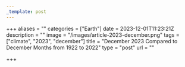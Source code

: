 ```yaml
---
_template: post
---
```





+++
aliases = ""
categories = ["Earth"]
date = 2023-12-01T11:23:21Z
description = ""
image = "/images/article-2023-december.png"
tags = ["climate", "2023", "december"]
title = "December 2023 Compared to December Months from 1922 to 2022"
type = "post"
url = ""

+++
